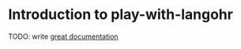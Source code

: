 # Introduction to play-with-langohr

TODO: write [great documentation](http://jacobian.org/writing/great-documentation/what-to-write/)
